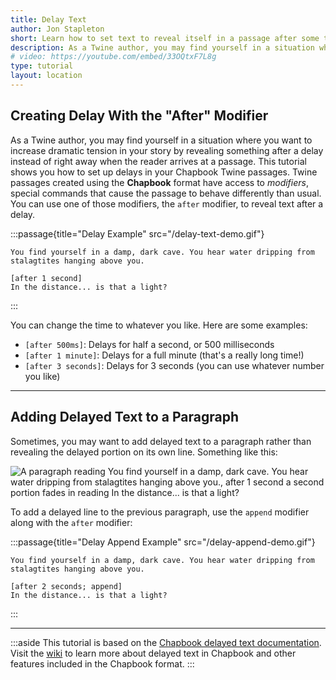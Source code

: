 ```yaml
---
title: Delay Text
author: Jon Stapleton
short: Learn how to set text to reveal itself in a passage after some time has passed.
description: As a Twine author, you may find yourself in a situation where you want to increase dramatic tension in your story by revealing something after a delay instead of right away when the reader arrives at a passage. This tutorial shows you how to set up delays in your Chapbook Twine passages.
# video: https://youtube.com/embed/33OQtxF7L8g
type: tutorial
layout: location
---
```


## Creating Delay With the "After" Modifier

As a Twine author, you may find yourself in a situation where you want to increase dramatic tension in your story by revealing something after a delay instead of right away when the reader arrives at a passage. This tutorial shows you how to set up delays in your Chapbook Twine passages. Twine passages created using the **Chapbook** format have access to *modifiers*, special commands that cause the passage to behave differently than usual. You can use one of those modifiers, the `after` modifier, to reveal text after a delay.

:::passage{title="Delay Example" src="/delay-text-demo.gif"}
```
You find yourself in a damp, dark cave. You hear water dripping from stalagtites hanging above you.

[after 1 second]
In the distance... is that a light?
```
:::

You can change the time to whatever you like. Here are some examples:

* `[after 500ms]`: Delays for half a second, or 500 milliseconds
* `[after 1 minute]`: Delays for a full minute (that's a really long time!)
* `[after 3 seconds]`: Delays for 3 seconds (you can use whatever number you like)

---

## Adding Delayed Text to a Paragraph

Sometimes, you may want to add delayed text to a paragraph rather than revealing the delayed portion on its own line. Something like this:

![A paragraph reading You find yourself in a damp, dark cave. You hear water dripping from stalagtites hanging above you., after 1 second a second portion fades in reading In the distance... is that a light?](/delay-append-demo.gif)

To add a delayed line to the previous paragraph, use the `append` modifier along with the `after` modifier:

:::passage{title="Delay Append Example" src="/delay-append-demo.gif"}
```
You find yourself in a damp, dark cave. You hear water dripping from stalagtites hanging above you.

[after 2 seconds; append]
In the distance... is that a light?
```
:::

---

:::aside
This tutorial is based on the [Chapbook delayed text documentation](https://klembot.github.io/chapbook/guide/modifiers-and-inserts/delayed-text.html). Visit the [wiki](https://klembot.github.io/chapbook/guide/modifiers-and-inserts/delayed-text.html) to learn more about delayed text in Chapbook and other features included in the Chapbook format.
:::